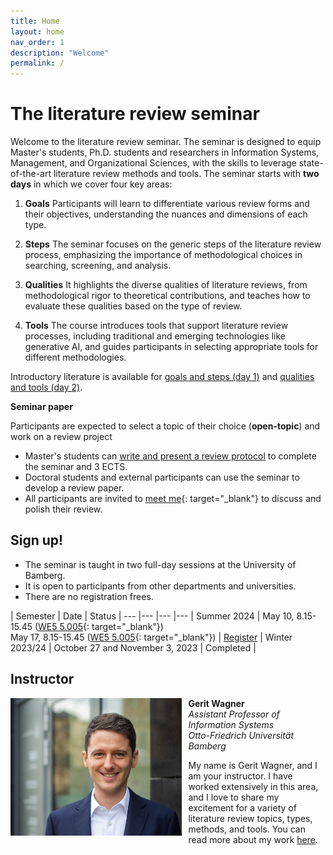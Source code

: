 ```yaml
---
title: Home
layout: home
nav_order: 1
description: "Welcome"
permalink: /
---
```


# The literature review seminar

Welcome to the literature review seminar.
The seminar is designed to equip Master's students, Ph.D. students and researchers in Information Systems, Management, and Organizational Sciences, with the skills to leverage state-of-the-art literature review methods and tools.
The seminar starts with **two days** in which we cover four key areas:

1. **Goals** Participants will learn to differentiate various review forms and their objectives, understanding the nuances and dimensions of each type.

2. **Steps** The seminar focuses on the generic steps of the literature review process, emphasizing the importance of methodological choices in searching, screening, and analysis.

3. **Qualities** It highlights the diverse qualities of literature reviews, from methodological rigor to theoretical contributions, and teaches how to evaluate these qualities based on the type of review.

4. **Tools** The course introduces tools that support literature review processes, including traditional and emerging technologies like generative AI, and guides participants in selecting appropriate tools for different methodologies.

Introductory literature is available for [goals and steps (day 1)](docs/day_1.html) and [qualities and tools (day 2)](docs/day_2.html).

<!-- 
We will cover the following contents:

**Day 1**

- Distinguish the different goals and types of literature reviews
- Understand the steps fo the process

**Day 2**

- Appreciate the qualities of a good review paper
- Familiarize with the available research software
-->

**Seminar paper**

Participants are expected to select a topic of their choice (**open-topic**) and work on a review project

- Master's students can [write and present a review protocol](docs/protocol.html) to complete the seminar and 3 ECTS.
- Doctoral students and external participants can use the seminar to develop a review paper.
- All participants are invited to [meet me](https://calendly.com/gerit-wagner/30min){: target="_blank"} to discuss and polish their review.

## Sign up!

- The seminar is taught in two full-day sessions at the University of Bamberg.
- It is open to participants from other departments and universities.
- There are no registration frees.

| Semester | Date | Status |
--- |--- |--- |--- |
 Summer 2024 | May 10, 8.15-15.45 ([WE5 5.005](https://www.openstreetmap.org/?mlat=49.90306&mlon=10.86963#map=17/49.90306/10.86963){: target="_blank"})<br>May 17, 8.15-15.45 ([WE5 5.005](https://www.openstreetmap.org/?mlat=49.90306&mlon=10.86963#map=17/49.90306/10.86963){: target="_blank"}) | [Register](mailto:gerit.wagner@uni-bamberg.de) |
 Winter 2023/24 | October 27 and November 3, 2023 | Completed |

## Instructor

<img src="assets/gerit_wagner.jpg" alt="Gerit Wagner (Foto: Tim Kipphan)" style="height: 220px; float: left; padding-right: 10px;">

**Gerit Wagner**  
*Assistant Professor of Information Systems*  
*Otto-Friedrich Universität Bamberg*

My name is Gerit Wagner, and I am your instructor. I have worked extensively in this area, and I love to share my excitement for a variety of literature review topics, types, methods, and tools.
You can read more about my work [here](docs/instructor.html).

<br style="clear:both">

<!-- 
slides
resources and links
instructor

TBD: include a picture?
TODO : make group fotos and publish

objectives: mention tools and open synthesis?
-->
